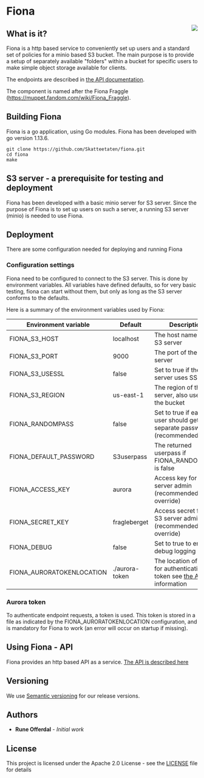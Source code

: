 # Fiona
<img align="right" src="https://vignette.wikia.nocookie.net/muppet/images/2/22/Fiona.jpg/revision/latest/scale-to-width-down/200?cb=20081201050027">

## What is it?

Fiona is a http based service to conveniently set up users and a standard set of policies for a minio based S3 bucket. 
The main purpose is to provide a setup of separately available "folders" within a bucket for specific 
users to make simple object storage available for clients. 

The endpoints are described in [the API documentation](./API.md). 

The component is named after the Fiona Fraggle (https://muppet.fandom.com/wiki/Fiona_Fraggle). 

## Building Fiona

Fiona is a go application, using Go modules. Fiona has been developed with go version 1.13.6. 

```
git clone https://github.com/Skatteetaten/fiona.git
cd fiona
make
```

## S3 server - a prerequisite for testing and deployment

Fiona has been developed with a basic minio server for S3 server. Since the purpose of Fiona is to set up users on 
such a server, a running S3 server (minio) is needed to use Fiona.

## Deployment

There are some configuration needed for deploying and running Fiona

### Configuration settings

Fiona need to be configured to connect to the S3 server. This is done by environment variables. All variables have 
defined defaults, so for very basic testing, fiona can start without them, but only as long as the S3 server conforms 
to the defaults.

Here is a summary of the environment variables used by Fiona:

| Environment variable | Default | Description |
| ---| ---| ---|
| FIONA_S3_HOST | localhost | The host name of the S3 server |
| FIONA_S3_PORT | 9000 | The port of the S3 server |
| FIONA_S3_USESSL | false | Set to true if the S3 server uses SSL |
| FIONA_S3_REGION | us-east-1 | The region of the S3 server, also used for the bucket |
| FIONA_RANDOMPASS | false | Set to true if each user should get a separate password (recommended)|
| FIONA_DEFAULT_PASSWORD | S3userpass | The returned userpass if FIONA_RANDOMPASS is false |
| FIONA_ACCESS_KEY | aurora | Access key for the S3 server admin (recommended to override) |
| FIONA_SECRET_KEY | fragleberget | Access secret for the S3 server admin (recommended to override) |
| FIONA_DEBUG | false | Set to true to enable debug logging |
| FIONA_AURORATOKENLOCATION | ./aurora-token | The location of a file for authentication token see [the API](./API.md) for information |

### Aurora token

To authenticate endpoint requests, a token is used.  This token is stored in a file as indicated by the 
FIONA_AURORATOKENLOCATION configuration, and is mandatory for Fiona to work (an error will occur on startup if missing).

## Using Fiona - API

Fiona provides an http based API as a service.  [The API is described here](./API.md)

## Versioning

We use [Semantic versioning](http://semver.org/) for our release versions. 

## Authors

* **Rune Offerdal** - *Initial work*

## License

This project is licensed under the Apache 2.0 License - see the [LICENSE](./LICENSE) file for details
